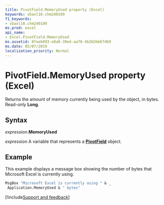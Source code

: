 ```yaml
---
title: PivotField.MemoryUsed property (Excel)
keywords: vbaxl10.chm240109
f1_keywords:
- vbaxl10.chm240109
ms.prod: excel
api_name:
- Excel.PivotField.MemoryUsed
ms.assetid: 8faeb893-e0a0-39ed-aa78-4b2b5bb67d69
ms.date: 05/07/2019
localization_priority: Normal
---
```



# PivotField.MemoryUsed property (Excel)

Returns the amount of memory currently being used by the object, in bytes. Read-only **Long**.


## Syntax

_expression_.**MemoryUsed**

_expression_ A variable that represents a **[PivotField](Excel.PivotField.md)** object.


## Example

This example displays a message box showing the number of bytes that Microsoft Excel is currently using.

```vb
MsgBox "Microsoft Excel is currently using " & _ 
 Application.MemoryUsed & " bytes"
```




[!include[Support and feedback](~/includes/feedback-boilerplate.md)]